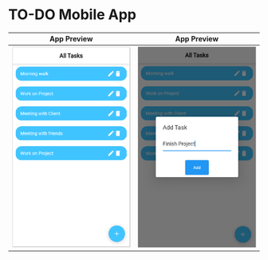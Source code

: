 # TO-DO Mobile App



|              App Preview             |             App Preview           |     
| :----------------------------------: | :----------------------------------: |  
| <img src="https://github.com/Shahrayar123/App-Development-using-Flutter/blob/main/Class%2011/todo_app_1.png" width="350"> | <img src="https://github.com/Shahrayar123/App-Development-using-Flutter/blob/main/Class%2011/todo_app_2.png" width="350"> |

